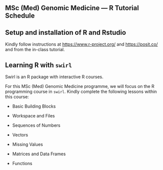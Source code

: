 ## MSc (Med) Genomic Medicine — R Tutorial Schedule 

## Setup and installation of R and Rstudio
Kindly follow instructions at https://www.r-project.org/ and https://posit.co/ and from the in-class tutorial.

## Learning R with ``swirl``

Swirl is an R package with interactive R courses. 

For this MSc (Med) Genomic Medicine programme, we will focus on the R programming course in ``swirl``. Kindly complete the following lessons within this course:

- Basic Building Blocks 

- Workspace and Files   

- Sequences of Numbers 

- Vectors 

- Missing Values

- Matrices and Data Frames

- Functions 
